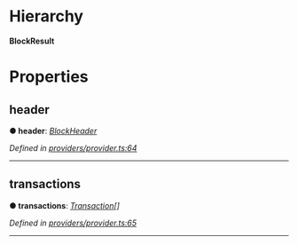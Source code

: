 

# Hierarchy

**BlockResult**

# Properties

<a id="header"></a>

##  header

**● header**: *[BlockHeader](_providers_provider_.blockheader.md)*

*Defined in [providers/provider.ts:64](https://github.com/nearprotocol/nearlib/blob/92b693c/src.ts/providers/provider.ts#L64)*

___
<a id="transactions"></a>

##  transactions

**● transactions**: *[Transaction](_providers_provider_.transaction.md)[]*

*Defined in [providers/provider.ts:65](https://github.com/nearprotocol/nearlib/blob/92b693c/src.ts/providers/provider.ts#L65)*

___

